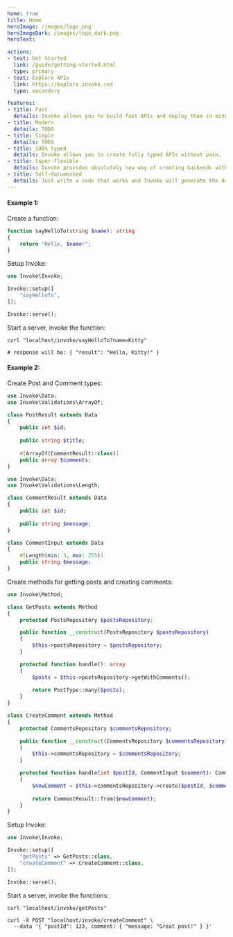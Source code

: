 ```yaml
---
home: true
title: Home
heroImage: /images/logo.png
heroImageDark: /images/logo_dark.png
heroText: 

actions:
- text: Get Started
  link: /guide/getting-started.html
  type: primary
- text: Explore APIs
  link: https://explore.invoke.red
  type: secondary

features:
- title: Fast
  details: Invoke allows you to build fast APIs and deploy them in minutes.
- title: Modern
  details: TODO
- title: Simple
  details: TODO
- title: 100% typed
  details: Invoke allows you to create fully typed APIs without pain.
- title: Super-flexible
  details: Invoke provides absolutely new way of creating backends with extremely high level of flexibility.
- title: Self-documented
  details: Just write a code that works and Invoke will generate the documentation for you.
---
```


#### Example 1:

Create a function:

```php
function sayHelloTo(string $name): string
{
    return "Hello, $name!";
}
```

Setup Invoke:

```php
use Invoke\Invoke;

Invoke::setup([
    "sayHelloTo",
]);

Invoke::serve();
```

Start a server, invoke the function:

```shell
curl "localhost/invoke/sayHelloTo?name=Kitty"

# response will be: { "result": "Hello, Kitty!" }
```

#### Example 2:

Create Post and Comment types:

```php
use Invoke\Data;
use Invoke\Validations\ArrayOf;

class PostResult extends Data
{
    public int $id;
    
    public string $title;
    
    #[ArrayOf(CommentResult::class)]
    public array $comments;
}
```

```php
use Invoke\Data;
use Invoke\Validations\Length;

class CommentResult extends Data
{
    public int $id;
    
    public string $message;
}

class CommentInput extends Data
{
    #[Length(min: 3, max: 255)]
    public string $message;
}
```

Create methods for getting posts and creating comments:

```php
use Invoke\Method;

class GetPosts extends Method
{
    protected PostsRepository $postsRepository;

    public function __construct(PostsRepository $postsRepository)
    {
        $this->postsRepository = $postsRepository;
    }

    protected function handle(): array
    {
        $posts = $this->postsRepository->getWithComments();
    
        return PostType::many($posts);
    }
}

class CreateComment extends Method
{
    protected CommentsRepository $commentsRepository;

    public function __construct(CommentsRepository $commentsRepository)
    {
        $this->commentsRepository = $commentsRepository;
    }

    protected function handle(int $postId, CommentInput $comment): CommentResult
    {
        $newComment = $this->commentsRepository->create($postId, $comment);
    
        return CommentResult::from($newComment);
    }
}
```

Setup Invoke:

```php
use Invoke\Invoke;

Invoke::setup([
    "getPosts" => GetPosts::class,
    "createComment" => CreateComment::class,
]);

Invoke::serve();
```

Start a server, invoke the functions:

```shell
curl "localhost/invoke/getPosts"
```

```shell
curl -X POST "localhost/invoke/createComment" \
  --data '{ "postId": 123, comment: { "message: "Great post!" } }'
```
